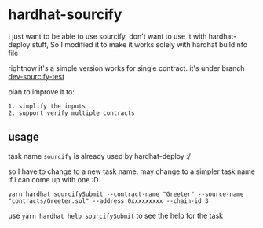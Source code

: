 # hardhat-sourcify
I just want to be able to use sourcify, don't want to use it with hardhat-deploy stuff,
So I modified it to make it works solely with hardhat buildInfo file

rightnow it's a simple version works for single contract. it's under branch [dev-sourcify-test](https://github.com/zoey-t/hardhat-sourcify/tree/dev-sourcify-test)

plan to improve it to:
 
    1. simplify the inputs
    2. support verify multiple contracts 

## usage
task name `sourcify` is already used by hardhat-deploy  :/ 

so I have to change to a new task name. may change to a simpler task name if i can come up with one :D
```
yarn hardhat sourcifySubmit --contract-name "Greeter" --source-name "contracts/Greeter.sol" --address 0xxxxxxxxx --chain-id 3
```

use `yarn hardhat help sourcifySubmit` to see the help for the task